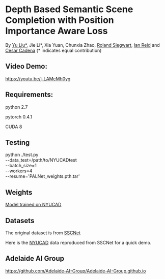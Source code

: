 # Depth Based Semantic Scene Completion with Position Importance Aware Loss

By [Yu Liu*](https://sites.google.com/site/yuliuunilau/home), Jie Li*, Xia Yuan, Chunxia Zhao, [Roland Siegwart](https://scholar.google.com/citations?user=MDIyLnwAAAAJ&hl=en), [Ian Reid](https://cs.adelaide.edu.au/~ianr/) and [Cesar Cadena](http://n.ethz.ch/~cesarc/) (* indicates equal contribution)

## Video Demo: 
https://youtu.be/j-LAMcMh0yg

## Requirements:
python 2.7

pytorch 0.4.1

CUDA 8


## Testing
python ./test.py \
--data_test=/path/to/NYUCADtest \
--batch_size=1 \
--workers=4 \
--resume='PALNet_weights.pth.tar'

## Weights
[Model trained on NYUCAD](https://drive.google.com/open?id=1BRNliQmEaPIphZvbzhR55fEHeOh9U9Ix)

## Datasets 
The original dataset is from [SSCNet](https://github.com/shurans/sscnet)

Here is the [NYUCAD](https://drive.google.com/open?id=10Iz7lkJf8kbtUf1OyL-Z1xW6eZRoF3d8) data reproduced from SSCNet for a quick demo.


## Adelaide AI Group
https://github.com/Adelaide-AI-Group/Adelaide-AI-Group.github.io
